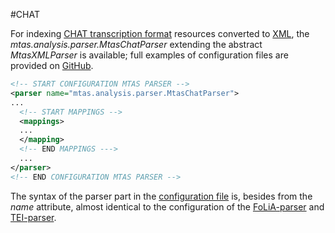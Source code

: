 #CHAT

For indexing [CHAT transcription format](http://talkbank.org/manuals/CHAT.pdf) resources converted to [XML](http://talkbank.org/software/xsddoc/), the *mtas.analysis.parser.MtasChatParser* extending the abstract *MtasXMLParser* is available; full examples of configuration files are provided on [GitHub](https://github.com/textexploration/mtas/tree/master/conf/parser/nederlab/mtas).

```xml
<!-- START CONFIGURATION MTAS PARSER -->
<parser name="mtas.analysis.parser.MtasChatParser">
...
  <!-- START MAPPINGS -->
  <mappings>
  ...
  </mapping>
  <!-- END MAPPINGS --->
  ...
</parser>
<!-- END CONFIGURATION MTAS PARSER -->
```

The syntax of the parser part in the [configuration file](indexing_configuration.html#configuration) is, besides from the *name* attribute, almost identical to the configuration of the [FoLiA-parser](indexing_formats_folia.html) and [TEI-parser](indexing_formats_tei.html). 

